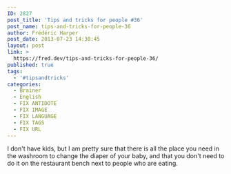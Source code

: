```yaml
---
ID: 2827
post_title: 'Tips and tricks for people #36'
post_name: tips-and-tricks-for-people-36
author: Frédéric Harper
post_date: 2013-07-23 14:30:45
layout: post
link: >
  https://fred.dev/tips-and-tricks-for-people-36/
published: true
tags:
  - '#tipsandtricks'
categories:
  - Brainer
  - English
  - FIX ANTIDOTE
  - FIX IMAGE
  - FIX LANGUAGE
  - FIX TAGS
  - FIX URL
---
```

I don't have kids, but I am pretty sure that there is all the place you need in the washroom to change the diaper of your baby, and that you don't need to do it on the restaurant bench next to people who are eating.